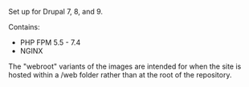 Set up for Drupal 7, 8, and 9.

Contains:
- PHP FPM 5.5 - 7.4
- NGINX

The "webroot" variants of the images are intended for when the site is hosted within a /web folder rather than at the root of the repository.